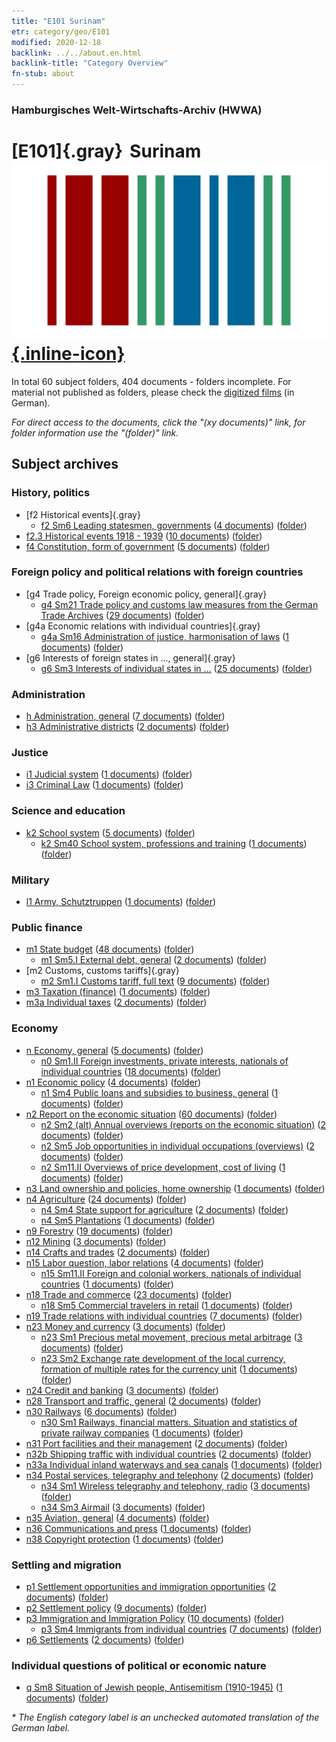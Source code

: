 ```yaml
---
title: "E101 Surinam"
etr: category/geo/E101
modified: 2020-12-18
backlink: ../../about.en.html
backlink-title: "Category Overview"
fn-stub: about
---
```


### Hamburgisches Welt-Wirtschafts-Archiv (HWWA)
# [E101]{.gray}&#8201; Surinam&#160; [![Wikidata item](/images/Wikidata-logo.svg){.inline-icon}](http://www.wikidata.org/entity/Q730)





In total 60 subject folders, 404 documents - folders incomplete.
For material not published as folders, please check the [digitized films](/film/h1_sh) (in German).

_For direct access to the documents, click the "(xy documents)" link, for folder information use the "(folder)" link._

## Subject archives



### History, politics

- [f2 Historical events]{.gray}
  - [f2 Sm6 Leading statesmen, governments](../../../subject/about.en.html#f2_Sm6) (<a href="https://dfg-viewer.de/show/?tx_dlf[id]=https://pm20.zbw.eu/mets/sh/1416xx/141699/1442xx/144292/public.mets.en.xml" target="_blank">4 documents</a>) ([folder](http://purl.org/pressemappe20/folder/sh/141699,144292))
- [f2.3 Historical events 1918 - 1939](../../../subject/about.en.html#f2.3) (<a href="https://dfg-viewer.de/show/?tx_dlf[id]=https://pm20.zbw.eu/mets/sh/1416xx/141699/1813xx/181391/public.mets.en.xml" target="_blank">10 documents</a>) ([folder](http://purl.org/pressemappe20/folder/sh/141699,181391))
- [f4 Constitution, form of government](../../../subject/about.en.html#f4) (<a href="https://dfg-viewer.de/show/?tx_dlf[id]=https://pm20.zbw.eu/mets/sh/1416xx/141699/1443xx/144355/public.mets.en.xml" target="_blank">5 documents</a>) ([folder](http://purl.org/pressemappe20/folder/sh/141699,144355))

### Foreign policy and political relations with foreign countries

- [g4 Trade policy, Foreign economic policy, general]{.gray}
  - [g4 Sm21 Trade policy and customs law measures from the German Trade Archives](../../../subject/about.en.html#g4_Sm21) (<a href="https://dfg-viewer.de/show/?tx_dlf[id]=https://pm20.zbw.eu/mets/sh/1416xx/141699/1444xx/144492/public.mets.en.xml" target="_blank">29 documents</a>) ([folder](http://purl.org/pressemappe20/folder/sh/141699,144492))
- [g4a Economic relations with individual countries]{.gray}
  - [g4a Sm16 Administration of justice, harmonisation of laws](../../../subject/about.en.html#g4a_Sm16) (<a href="https://dfg-viewer.de/show/?tx_dlf[id]=https://pm20.zbw.eu/mets/sh/1416xx/141699/1445xx/144546/public.mets.en.xml" target="_blank">1 documents</a>) ([folder](http://purl.org/pressemappe20/folder/sh/141699,144546))
- [g6 Interests of foreign states in ..., general]{.gray}
  - [g6 Sm3 Interests of individual states in ...](../../../subject/about.en.html#g6_Sm3) (<a href="https://dfg-viewer.de/show/?tx_dlf[id]=https://pm20.zbw.eu/mets/sh/1416xx/141699/1445xx/144568/public.mets.en.xml" target="_blank">25 documents</a>) ([folder](http://purl.org/pressemappe20/folder/sh/141699,144568))

### Administration

- [h Administration, general](../../../subject/about.en.html#h) (<a href="https://dfg-viewer.de/show/?tx_dlf[id]=https://pm20.zbw.eu/mets/sh/1416xx/141699/1446xx/144659/public.mets.en.xml" target="_blank">7 documents</a>) ([folder](http://purl.org/pressemappe20/folder/sh/141699,144659))
- [h3 Administrative districts](../../../subject/about.en.html#h3) (<a href="https://dfg-viewer.de/show/?tx_dlf[id]=https://pm20.zbw.eu/mets/sh/1416xx/141699/1446xx/144665/public.mets.en.xml" target="_blank">2 documents</a>) ([folder](http://purl.org/pressemappe20/folder/sh/141699,144665))

### Justice

- [i1 Judicial system](../../../subject/about.en.html#i1) (<a href="https://dfg-viewer.de/show/?tx_dlf[id]=https://pm20.zbw.eu/mets/sh/1416xx/141699/1446xx/144695/public.mets.en.xml" target="_blank">1 documents</a>) ([folder](http://purl.org/pressemappe20/folder/sh/141699,144695))
- [i3 Criminal Law](../../../subject/about.en.html#i3) (<a href="https://dfg-viewer.de/show/?tx_dlf[id]=https://pm20.zbw.eu/mets/sh/1416xx/141699/1447xx/144705/public.mets.en.xml" target="_blank">1 documents</a>) ([folder](http://purl.org/pressemappe20/folder/sh/141699,144705))

### Science and education

- [k2 School system](../../../subject/about.en.html#k2) (<a href="https://dfg-viewer.de/show/?tx_dlf[id]=https://pm20.zbw.eu/mets/sh/1416xx/141699/1447xx/144739/public.mets.en.xml" target="_blank">5 documents</a>) ([folder](http://purl.org/pressemappe20/folder/sh/141699,144739))
  - [k2 Sm40 School system, professions and training](../../../subject/about.en.html#k2_Sm40) (<a href="https://dfg-viewer.de/show/?tx_dlf[id]=https://pm20.zbw.eu/mets/sh/1416xx/141699/1819xx/181981/public.mets.en.xml" target="_blank">1 documents</a>) ([folder](http://purl.org/pressemappe20/folder/sh/141699,181981))

### Military

- [l1 Army, Schutztruppen](../../../subject/about.en.html#l1) (<a href="https://dfg-viewer.de/show/?tx_dlf[id]=https://pm20.zbw.eu/mets/sh/1416xx/141699/1447xx/144763/public.mets.en.xml" target="_blank">1 documents</a>) ([folder](http://purl.org/pressemappe20/folder/sh/141699,144763))

### Public finance

- [m1 State budget](../../../subject/about.en.html#m1) (<a href="https://dfg-viewer.de/show/?tx_dlf[id]=https://pm20.zbw.eu/mets/sh/1416xx/141699/1448xx/144810/public.mets.en.xml" target="_blank">48 documents</a>) ([folder](http://purl.org/pressemappe20/folder/sh/141699,144810))
  - [m1 Sm5.I External debt, general](../../../subject/about.en.html#m1_Sm5.I) (<a href="https://dfg-viewer.de/show/?tx_dlf[id]=https://pm20.zbw.eu/mets/sh/1416xx/141699/1448xx/144818/public.mets.en.xml" target="_blank">2 documents</a>) ([folder](http://purl.org/pressemappe20/folder/sh/141699,144818))
- [m2 Customs, customs tariffs]{.gray}
  - [m2 Sm1.I Customs tariff, full text](../../../subject/about.en.html#m2_Sm1.I) (<a href="https://dfg-viewer.de/show/?tx_dlf[id]=https://pm20.zbw.eu/mets/sh/1416xx/141699/1448xx/144851/public.mets.en.xml" target="_blank">9 documents</a>) ([folder](http://purl.org/pressemappe20/folder/sh/141699,144851))
- [m3 Taxation (finance)](../../../subject/about.en.html#m3) (<a href="https://dfg-viewer.de/show/?tx_dlf[id]=https://pm20.zbw.eu/mets/sh/1416xx/141699/1448xx/144868/public.mets.en.xml" target="_blank">1 documents</a>) ([folder](http://purl.org/pressemappe20/folder/sh/141699,144868))
- [m3a Individual taxes](../../../subject/about.en.html#m3a) (<a href="https://dfg-viewer.de/show/?tx_dlf[id]=https://pm20.zbw.eu/mets/sh/1416xx/141699/1448xx/144889/public.mets.en.xml" target="_blank">2 documents</a>) ([folder](http://purl.org/pressemappe20/folder/sh/141699,144889))

### Economy

- [n Economy, general](../../../subject/about.en.html#n) (<a href="https://dfg-viewer.de/show/?tx_dlf[id]=https://pm20.zbw.eu/mets/sh/1416xx/141699/1449xx/144930/public.mets.en.xml" target="_blank">5 documents</a>) ([folder](http://purl.org/pressemappe20/folder/sh/141699,144930))
  - [n0 Sm1.II Foreign investments, private interests, nationals of individual countries](../../../subject/about.en.html#n0_Sm1.II) (<a href="https://dfg-viewer.de/show/?tx_dlf[id]=https://pm20.zbw.eu/mets/sh/1416xx/141699/1457xx/145775/public.mets.en.xml" target="_blank">18 documents</a>) ([folder](http://purl.org/pressemappe20/folder/sh/141699,145775))
- [n1 Economic policy](../../../subject/about.en.html#n1) (<a href="https://dfg-viewer.de/show/?tx_dlf[id]=https://pm20.zbw.eu/mets/sh/1416xx/141699/1449xx/144931/public.mets.en.xml" target="_blank">4 documents</a>) ([folder](http://purl.org/pressemappe20/folder/sh/141699,144931))
  - [n1 Sm4 Public loans and subsidies to business, general](../../../subject/about.en.html#n1_Sm4) (<a href="https://dfg-viewer.de/show/?tx_dlf[id]=https://pm20.zbw.eu/mets/sh/1416xx/141699/1449xx/144935/public.mets.en.xml" target="_blank">1 documents</a>) ([folder](http://purl.org/pressemappe20/folder/sh/141699,144935))
- [n2 Report on the economic situation](../../../subject/about.en.html#n2) (<a href="https://dfg-viewer.de/show/?tx_dlf[id]=https://pm20.zbw.eu/mets/sh/1416xx/141699/1449xx/144972/public.mets.en.xml" target="_blank">60 documents</a>) ([folder](http://purl.org/pressemappe20/folder/sh/141699,144972))
  - [n2 Sm2 (alt) Annual overviews (reports on the economic situation)](../../../subject/about.en.html#n2_Sm2_(alt)) (<a href="https://dfg-viewer.de/show/?tx_dlf[id]=https://pm20.zbw.eu/mets/sh/1416xx/141699/1449xx/144974/public.mets.en.xml" target="_blank">2 documents</a>) ([folder](http://purl.org/pressemappe20/folder/sh/141699,144974))
  - [n2 Sm5 Job opportunities in individual occupations (overviews)](../../../subject/about.en.html#n2_Sm5) (<a href="https://dfg-viewer.de/show/?tx_dlf[id]=https://pm20.zbw.eu/mets/sh/1416xx/141699/1449xx/144977/public.mets.en.xml" target="_blank">2 documents</a>) ([folder](http://purl.org/pressemappe20/folder/sh/141699,144977))
  - [n2 Sm11.II Overviews of price development, cost of living](../../../subject/about.en.html#n2_Sm11.II) (<a href="https://dfg-viewer.de/show/?tx_dlf[id]=https://pm20.zbw.eu/mets/sh/1416xx/141699/1450xx/145003/public.mets.en.xml" target="_blank">1 documents</a>) ([folder](http://purl.org/pressemappe20/folder/sh/141699,145003))
- [n3 Land ownership and policies, home ownership](../../../subject/about.en.html#n3) (<a href="https://dfg-viewer.de/show/?tx_dlf[id]=https://pm20.zbw.eu/mets/sh/1416xx/141699/1450xx/145027/public.mets.en.xml" target="_blank">1 documents</a>) ([folder](http://purl.org/pressemappe20/folder/sh/141699,145027))
- [n4 Agriculture](../../../subject/about.en.html#n4) (<a href="https://dfg-viewer.de/show/?tx_dlf[id]=https://pm20.zbw.eu/mets/sh/1416xx/141699/1450xx/145048/public.mets.en.xml" target="_blank">24 documents</a>) ([folder](http://purl.org/pressemappe20/folder/sh/141699,145048))
  - [n4 Sm4 State support for agriculture](../../../subject/about.en.html#n4_Sm4) (<a href="https://dfg-viewer.de/show/?tx_dlf[id]=https://pm20.zbw.eu/mets/sh/1416xx/141699/1450xx/145052/public.mets.en.xml" target="_blank">2 documents</a>) ([folder](http://purl.org/pressemappe20/folder/sh/141699,145052))
  - [n4 Sm5 Plantations](../../../subject/about.en.html#n4_Sm5) (<a href="https://dfg-viewer.de/show/?tx_dlf[id]=https://pm20.zbw.eu/mets/sh/1416xx/141699/1450xx/145053/public.mets.en.xml" target="_blank">1 documents</a>) ([folder](http://purl.org/pressemappe20/folder/sh/141699,145053))
- [n9 Forestry](../../../subject/about.en.html#n9) (<a href="https://dfg-viewer.de/show/?tx_dlf[id]=https://pm20.zbw.eu/mets/sh/1416xx/141699/1450xx/145074/public.mets.en.xml" target="_blank">19 documents</a>) ([folder](http://purl.org/pressemappe20/folder/sh/141699,145074))
- [n12 Mining](../../../subject/about.en.html#n12) (<a href="https://dfg-viewer.de/show/?tx_dlf[id]=https://pm20.zbw.eu/mets/sh/1416xx/141699/1450xx/145083/public.mets.en.xml" target="_blank">3 documents</a>) ([folder](http://purl.org/pressemappe20/folder/sh/141699,145083))
- [n14 Crafts and trades](../../../subject/about.en.html#n14) (<a href="https://dfg-viewer.de/show/?tx_dlf[id]=https://pm20.zbw.eu/mets/sh/1416xx/141699/1451xx/145135/public.mets.en.xml" target="_blank">2 documents</a>) ([folder](http://purl.org/pressemappe20/folder/sh/141699,145135))
- [n15 Labor question, labor relations](../../../subject/about.en.html#n15) (<a href="https://dfg-viewer.de/show/?tx_dlf[id]=https://pm20.zbw.eu/mets/sh/1416xx/141699/1451xx/145155/public.mets.en.xml" target="_blank">4 documents</a>) ([folder](http://purl.org/pressemappe20/folder/sh/141699,145155))
  - [n15 Sm11.II Foreign and colonial workers, nationals of individual countries](../../../subject/about.en.html#n15_Sm11.II) (<a href="https://dfg-viewer.de/show/?tx_dlf[id]=https://pm20.zbw.eu/mets/sh/1416xx/141699/1451xx/145175/public.mets.en.xml" target="_blank">1 documents</a>) ([folder](http://purl.org/pressemappe20/folder/sh/141699,145175))
- [n18 Trade and commerce](../../../subject/about.en.html#n18) (<a href="https://dfg-viewer.de/show/?tx_dlf[id]=https://pm20.zbw.eu/mets/sh/1416xx/141699/1452xx/145262/public.mets.en.xml" target="_blank">23 documents</a>) ([folder](http://purl.org/pressemappe20/folder/sh/141699,145262))
  - [n18 Sm5 Commercial travelers in retail](../../../subject/about.en.html#n18_Sm5) (<a href="https://dfg-viewer.de/show/?tx_dlf[id]=https://pm20.zbw.eu/mets/sh/1416xx/141699/1452xx/145267/public.mets.en.xml" target="_blank">1 documents</a>) ([folder](http://purl.org/pressemappe20/folder/sh/141699,145267))
- [n19 Trade relations with individual countries](../../../subject/about.en.html#n19) (<a href="https://dfg-viewer.de/show/?tx_dlf[id]=https://pm20.zbw.eu/mets/sh/1416xx/141699/1452xx/145289/public.mets.en.xml" target="_blank">7 documents</a>) ([folder](http://purl.org/pressemappe20/folder/sh/141699,145289))
- [n23 Money and currency](../../../subject/about.en.html#n23) (<a href="https://dfg-viewer.de/show/?tx_dlf[id]=https://pm20.zbw.eu/mets/sh/1416xx/141699/1453xx/145305/public.mets.en.xml" target="_blank">3 documents</a>) ([folder](http://purl.org/pressemappe20/folder/sh/141699,145305))
  - [n23 Sm1 Precious metal movement, precious metal arbitrage](../../../subject/about.en.html#n23_Sm1) (<a href="https://dfg-viewer.de/show/?tx_dlf[id]=https://pm20.zbw.eu/mets/sh/1416xx/141699/1618xx/161813/public.mets.en.xml" target="_blank">3 documents</a>) ([folder](http://purl.org/pressemappe20/folder/sh/141699,161813))
  - [n23 Sm2 Exchange rate development of the local currency, formation of multiple rates for the currency unit](../../../subject/about.en.html#n23_Sm2) (<a href="https://dfg-viewer.de/show/?tx_dlf[id]=https://pm20.zbw.eu/mets/sh/1416xx/141699/1453xx/145308/public.mets.en.xml" target="_blank">1 documents</a>) ([folder](http://purl.org/pressemappe20/folder/sh/141699,145308))
- [n24 Credit and banking](../../../subject/about.en.html#n24) (<a href="https://dfg-viewer.de/show/?tx_dlf[id]=https://pm20.zbw.eu/mets/sh/1416xx/141699/1453xx/145339/public.mets.en.xml" target="_blank">3 documents</a>) ([folder](http://purl.org/pressemappe20/folder/sh/141699,145339))
- [n28 Transport and traffic, general](../../../subject/about.en.html#n28) (<a href="https://dfg-viewer.de/show/?tx_dlf[id]=https://pm20.zbw.eu/mets/sh/1416xx/141699/1455xx/145509/public.mets.en.xml" target="_blank">2 documents</a>) ([folder](http://purl.org/pressemappe20/folder/sh/141699,145509))
- [n30 Railways](../../../subject/about.en.html#n30) (<a href="https://dfg-viewer.de/show/?tx_dlf[id]=https://pm20.zbw.eu/mets/sh/1416xx/141699/1455xx/145531/public.mets.en.xml" target="_blank">6 documents</a>) ([folder](http://purl.org/pressemappe20/folder/sh/141699,145531))
  - [n30 Sm1 Railways, financial matters. Situation and statistics of private railway companies](../../../subject/about.en.html#n30_Sm1) (<a href="https://dfg-viewer.de/show/?tx_dlf[id]=https://pm20.zbw.eu/mets/sh/1416xx/141699/1455xx/145532/public.mets.en.xml" target="_blank">1 documents</a>) ([folder](http://purl.org/pressemappe20/folder/sh/141699,145532))
- [n31 Port facilities and their management](../../../subject/about.en.html#n31) (<a href="https://dfg-viewer.de/show/?tx_dlf[id]=https://pm20.zbw.eu/mets/sh/1416xx/141699/1455xx/145563/public.mets.en.xml" target="_blank">2 documents</a>) ([folder](http://purl.org/pressemappe20/folder/sh/141699,145563))
- [n32b Shipping traffic with individual countries](../../../subject/about.en.html#n32b) (<a href="https://dfg-viewer.de/show/?tx_dlf[id]=https://pm20.zbw.eu/mets/sh/1416xx/141699/1456xx/145645/public.mets.en.xml" target="_blank">2 documents</a>) ([folder](http://purl.org/pressemappe20/folder/sh/141699,145645))
- [n33a Individual inland waterways and sea canals](../../../subject/about.en.html#n33a) (<a href="https://dfg-viewer.de/show/?tx_dlf[id]=https://pm20.zbw.eu/mets/sh/1416xx/141699/1456xx/145651/public.mets.en.xml" target="_blank">1 documents</a>) ([folder](http://purl.org/pressemappe20/folder/sh/141699,145651))
- [n34 Postal services, telegraphy and telephony](../../../subject/about.en.html#n34) (<a href="https://dfg-viewer.de/show/?tx_dlf[id]=https://pm20.zbw.eu/mets/sh/1416xx/141699/1456xx/145662/public.mets.en.xml" target="_blank">2 documents</a>) ([folder](http://purl.org/pressemappe20/folder/sh/141699,145662))
  - [n34 Sm1 Wireless telegraphy and telephony, radio](../../../subject/about.en.html#n34_Sm1) (<a href="https://dfg-viewer.de/show/?tx_dlf[id]=https://pm20.zbw.eu/mets/sh/1416xx/141699/1456xx/145663/public.mets.en.xml" target="_blank">3 documents</a>) ([folder](http://purl.org/pressemappe20/folder/sh/141699,145663))
  - [n34 Sm3 Airmail](../../../subject/about.en.html#n34_Sm3) (<a href="https://dfg-viewer.de/show/?tx_dlf[id]=https://pm20.zbw.eu/mets/sh/1416xx/141699/1456xx/145665/public.mets.en.xml" target="_blank">3 documents</a>) ([folder](http://purl.org/pressemappe20/folder/sh/141699,145665))
- [n35 Aviation, general](../../../subject/about.en.html#n35) (<a href="https://dfg-viewer.de/show/?tx_dlf[id]=https://pm20.zbw.eu/mets/sh/1416xx/141699/1456xx/145681/public.mets.en.xml" target="_blank">4 documents</a>) ([folder](http://purl.org/pressemappe20/folder/sh/141699,145681))
- [n36 Communications and press](../../../subject/about.en.html#n36) (<a href="https://dfg-viewer.de/show/?tx_dlf[id]=https://pm20.zbw.eu/mets/sh/1416xx/141699/1457xx/145707/public.mets.en.xml" target="_blank">1 documents</a>) ([folder](http://purl.org/pressemappe20/folder/sh/141699,145707))
- [n38 Copyright protection](../../../subject/about.en.html#n38) (<a href="https://dfg-viewer.de/show/?tx_dlf[id]=https://pm20.zbw.eu/mets/sh/1416xx/141699/1457xx/145757/public.mets.en.xml" target="_blank">1 documents</a>) ([folder](http://purl.org/pressemappe20/folder/sh/141699,145757))

### Settling and migration

- [p1 Settlement opportunities and immigration opportunities](../../../subject/about.en.html#p1) (<a href="https://dfg-viewer.de/show/?tx_dlf[id]=https://pm20.zbw.eu/mets/sh/1416xx/141699/1459xx/145914/public.mets.en.xml" target="_blank">2 documents</a>) ([folder](http://purl.org/pressemappe20/folder/sh/141699,145914))
- [p2 Settlement policy](../../../subject/about.en.html#p2) (<a href="https://dfg-viewer.de/show/?tx_dlf[id]=https://pm20.zbw.eu/mets/sh/1416xx/141699/1459xx/145915/public.mets.en.xml" target="_blank">9 documents</a>) ([folder](http://purl.org/pressemappe20/folder/sh/141699,145915))
- [p3 Immigration and Immigration Policy](../../../subject/about.en.html#p3) (<a href="https://dfg-viewer.de/show/?tx_dlf[id]=https://pm20.zbw.eu/mets/sh/1416xx/141699/1459xx/145917/public.mets.en.xml" target="_blank">10 documents</a>) ([folder](http://purl.org/pressemappe20/folder/sh/141699,145917))
  - [p3 Sm4 Immigrants from individual countries](../../../subject/about.en.html#p3_Sm4) (<a href="https://dfg-viewer.de/show/?tx_dlf[id]=https://pm20.zbw.eu/mets/sh/1416xx/141699/1822xx/182222/public.mets.en.xml" target="_blank">7 documents</a>) ([folder](http://purl.org/pressemappe20/folder/sh/141699,182222))
- [p6 Settlements](../../../subject/about.en.html#p6) (<a href="https://dfg-viewer.de/show/?tx_dlf[id]=https://pm20.zbw.eu/mets/sh/1416xx/141699/1459xx/145931/public.mets.en.xml" target="_blank">2 documents</a>) ([folder](http://purl.org/pressemappe20/folder/sh/141699,145931))

### Individual questions of political or economic nature

- [q Sm8 Situation of Jewish people, Antisemitism (1910-1945)](../../../subject/about.en.html#q_Sm8) (<a href="https://dfg-viewer.de/show/?tx_dlf[id]=https://pm20.zbw.eu/mets/sh/1416xx/141699/1459xx/145952/public.mets.en.xml" target="_blank">1 documents</a>) ([folder](http://purl.org/pressemappe20/folder/sh/141699,145952))


_* The English category label is an unchecked automated translation of the German label._

